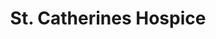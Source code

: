 ---
title: "St. Catherines Hospice"
url: /burgess-hill/st-catherines-hospice/
shop: Gebrauchtwaren
---